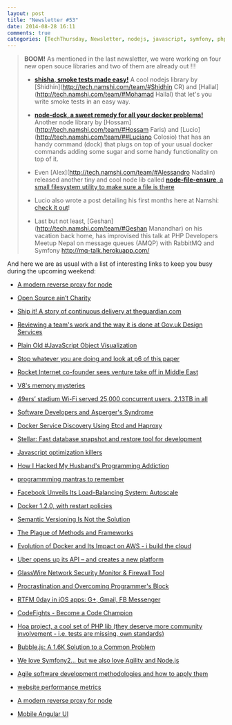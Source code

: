 ```yaml
---
layout: post
title: "Newsletter #53"
date: 2014-08-28 16:11
comments: true
categories: [TechThursday, Newsletter, nodejs, javascript, symfony, php, http, oss, github, docker, angular, node]
---
```


> **BOOM!** As mentioned in the last newsletter, we were working on four new open souce libraries and two of them are already out !!!
>
> * [**shisha, smoke tests made easy!**](https://github.com/namshi/shisha) A cool nodejs library by [Shidhin](http://tech.namshi.com/team/#Shidhin CR) and [Hallal](http://tech.namshi.com/team/#Mohamad Hallal) that let's you
> write smoke tests in an easy way.
>
> * [**node-dock, a sweet remedy for all your docker problems!**](https://github.com/namshi/node-dock) Another node library by [Hossam](http://tech.namshi.com/team/#Hossam Faris) and [Lucio](http://tech.namshi.com/team/##Luciano Colosio) that
> has an handy command (dock) that plugs on top of your usual docker commands adding some sugar and some handy functionality on top of it.
>
> * Even [Alex](http://tech.namshi.com/team/#Alessandro Nadalin) released another tiny and cool node lib called [**node-file-ensure**, a small filesystem utility to make sure a file is there](http://tech.namshi.com/blog/2014/08/22/node-file-ensure-a-small-filesystem-utility-to-make-sure-a-file-is-there/)
>
> * Lucio also wrote a post detailing his first months here at Namshi: [check it out](http://tech.namshi.com/blog/2014/08/27/so-far-dot-dot-dot-so-fun/)!
>
> * Last but not least, [Geshan](http://tech.namshi.com/team/#Geshan Manandhar) on his vacation back home, has improvised this talk at PHP Developers Meetup Nepal on message queues (AMQP) with RabbitMQ and Symfony http://mq-talk.herokuapp.com/


And here we are as usual with a list of interesting links to keep you busy during the upcoming weekend:


* [A modern reverse proxy for node](https://github.com/OptimalBits/redbird)

* [Open Source ain’t Charity](http://buff.ly/1nEYH2M)

* [Ship it! A story of continuous delivery at theguardian.com](https://speakerdeck.com/patrickhamann/ship-it-re-develop-conference-august-2014)

* [Reviewing a team's work and the way it is done at Gov.uk Design Services](https://www.gov.uk/service-manual/agile/running-retrospectives.html)

* [Plain Old #JavaScript Object Visualization](http://buff.ly/1wDTrGe)

<!-- more -->
* [Stop whatever you are doing and look at p6 of this paper](http://t.co/eDh0CeQYpA)

* [Rocket Internet co-founder sees venture take off in Middle East](http://buff.ly/1lrfCus)

* [V8's memory mysteries](http://buff.ly/1q9KvDq)

* [49ers’ stadium Wi-Fi served 25,000 concurrent users, 2.13TB in all](http://buff.ly/1sh7Lhn)

* [Software Developers and Asperger's Syndrome](http://buff.ly/1mA3a6D)

* [Docker Service Discovery Using Etcd and Haproxy](http://buff.ly/1v8pUmg)

* [Stellar: Fast database snapshot and restore tool for development](http://buff.ly/1tqNB7a)

* [Javascript optimization killers](http://buff.ly/1seRoll)

* [How I Hacked My Husband's Programming Addiction](http://buff.ly/1mz2vlT)

* [programmming mantras to remember](http://mq-talk.herokuapp.com/#/14)

* [Facebook Unveils Its Load-Balancing System: Autoscale](http://buff.ly/1myYCxx)

* [Docker 1.2.0, with restart policies](http://buff.ly/1wiCeln)

* [Semantic Versioning Is Not the Solution](http://buff.ly/1lmw8vT)

* [The Plague of Methods and Frameworks](http://buff.ly/1mtjtSS)

* [Evolution of Docker and Its Impact on AWS - i build the cloud](http://buff.ly/1s2pxot)

* [Uber opens up its API – and creates a new platform](http://buff.ly/1s2p4Cu)

* [GlassWire Network Security Monitor & Firewall Tool](https://www.glasswire.com)

* [Procrastination and Overcoming Programmer's Block](https://netguru.co/blog/posts/procrastination-and-overcoming-programmers-block)

* [RTFM 0day in iOS apps: G+, Gmail, FB Messenger](http://algorithm.dk/posts/rtfm-0day-in-ios-apps-g-gmail-fb-messenger-etc)

* [CodeFights - Become a Code Champion](http://www.codefights.com)

* [Hoa project, a cool set of PHP lib (they deserve more community involvement - i.e. tests are missing, own standards)](http://hoa-project.net/En/)

* [Bubble.js: A 1.6K Solution to a Common Problem](http://code.tutsplus.com/tutorials/bubblejs-a-16k-solution-to-a-common-problem--cms-21986)

* [We love Symfony2… but we also love Agility and Node.js](http://knplabs.com/blog/2011/05/17/agile-nodejs/)

* [Agile software development methodologies and how to apply them](http://www.codeproject.com/Articles/604417/Agile-software-development-methodologies-and-how-t)

* [website performance metrics](http://lafikl.github.io/perfBar/)

* [A modern reverse proxy for node](https://github.com/OptimalBits/redbird)

* [Mobile Angular UI](http://mobileangularui.com/)